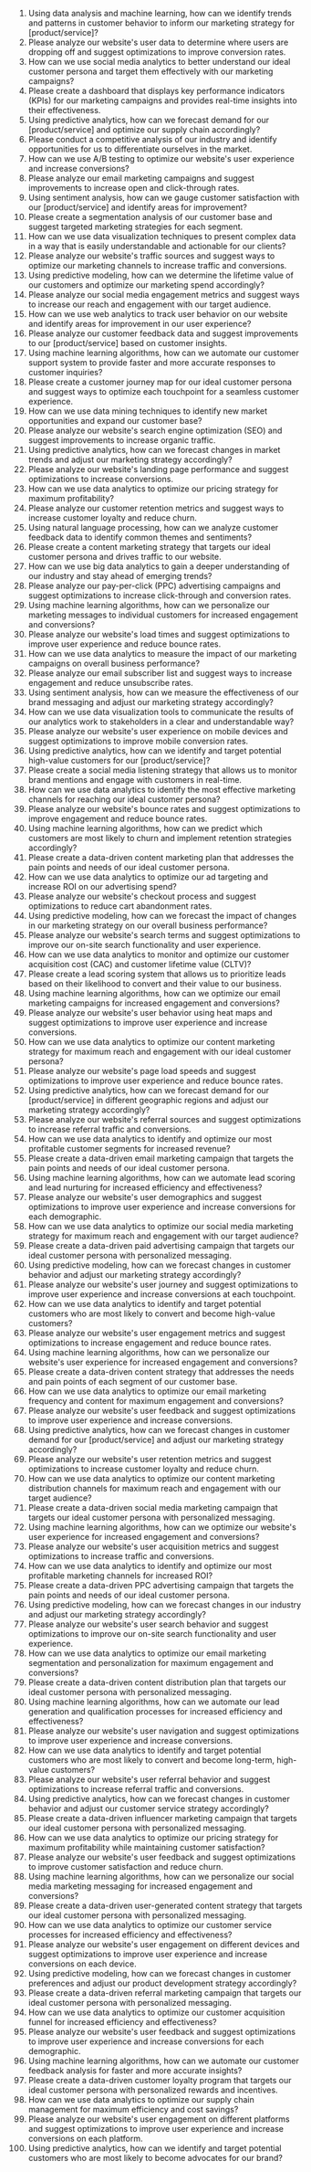 1.  Using data analysis and machine learning, how can we identify trends and patterns in customer behavior to inform our marketing strategy for [product/service]?
2.  Please analyze our website's user data to determine where users are dropping off and suggest optimizations to improve conversion rates.
3.  How can we use social media analytics to better understand our ideal customer persona and target them effectively with our marketing campaigns?
4.  Please create a dashboard that displays key performance indicators (KPIs) for our marketing campaigns and provides real-time insights into their effectiveness.
5.  Using predictive analytics, how can we forecast demand for our [product/service] and optimize our supply chain accordingly?
6.  Please conduct a competitive analysis of our industry and identify opportunities for us to differentiate ourselves in the market.
7.  How can we use A/B testing to optimize our website's user experience and increase conversions?
8.  Please analyze our email marketing campaigns and suggest improvements to increase open and click-through rates.
9.  Using sentiment analysis, how can we gauge customer satisfaction with our [product/service] and identify areas for improvement?
10.  Please create a segmentation analysis of our customer base and suggest targeted marketing strategies for each segment.
11.  How can we use data visualization techniques to present complex data in a way that is easily understandable and actionable for our clients?
12.  Please analyze our website's traffic sources and suggest ways to optimize our marketing channels to increase traffic and conversions.
13.  Using predictive modeling, how can we determine the lifetime value of our customers and optimize our marketing spend accordingly?
14.  Please analyze our social media engagement metrics and suggest ways to increase our reach and engagement with our target audience.
15.  How can we use web analytics to track user behavior on our website and identify areas for improvement in our user experience?
16.  Please analyze our customer feedback data and suggest improvements to our [product/service] based on customer insights.
17.  Using machine learning algorithms, how can we automate our customer support system to provide faster and more accurate responses to customer inquiries?
18.  Please create a customer journey map for our ideal customer persona and suggest ways to optimize each touchpoint for a seamless customer experience.
19.  How can we use data mining techniques to identify new market opportunities and expand our customer base?
20.  Please analyze our website's search engine optimization (SEO) and suggest improvements to increase organic traffic.
21.  Using predictive analytics, how can we forecast changes in market trends and adjust our marketing strategy accordingly?
22.  Please analyze our website's landing page performance and suggest optimizations to increase conversions.
23.  How can we use data analytics to optimize our pricing strategy for maximum profitability?
24.  Please analyze our customer retention metrics and suggest ways to increase customer loyalty and reduce churn.
25.  Using natural language processing, how can we analyze customer feedback data to identify common themes and sentiments?
26.  Please create a content marketing strategy that targets our ideal customer persona and drives traffic to our website.
27.  How can we use big data analytics to gain a deeper understanding of our industry and stay ahead of emerging trends?
28.  Please analyze our pay-per-click (PPC) advertising campaigns and suggest optimizations to increase click-through and conversion rates.
29.  Using machine learning algorithms, how can we personalize our marketing messages to individual customers for increased engagement and conversions?
30.  Please analyze our website's load times and suggest optimizations to improve user experience and reduce bounce rates.
31.  How can we use data analytics to measure the impact of our marketing campaigns on overall business performance?
32.  Please analyze our email subscriber list and suggest ways to increase engagement and reduce unsubscribe rates.
33.  Using sentiment analysis, how can we measure the effectiveness of our brand messaging and adjust our marketing strategy accordingly?
34.  How can we use data visualization tools to communicate the results of our analytics work to stakeholders in a clear and understandable way?
35.  Please analyze our website's user experience on mobile devices and suggest optimizations to improve mobile conversion rates.
36.  Using predictive analytics, how can we identify and target potential high-value customers for our [product/service]?
37.  Please create a social media listening strategy that allows us to monitor brand mentions and engage with customers in real-time.
38.  How can we use data analytics to identify the most effective marketing channels for reaching our ideal customer persona?
39.  Please analyze our website's bounce rates and suggest optimizations to improve engagement and reduce bounce rates.
40.  Using machine learning algorithms, how can we predict which customers are most likely to churn and implement retention strategies accordingly?
41.  Please create a data-driven content marketing plan that addresses the pain points and needs of our ideal customer persona.
42.  How can we use data analytics to optimize our ad targeting and increase ROI on our advertising spend?
43.  Please analyze our website's checkout process and suggest optimizations to reduce cart abandonment rates.
44.  Using predictive modeling, how can we forecast the impact of changes in our marketing strategy on our overall business performance?
45.  Please analyze our website's search terms and suggest optimizations to improve our on-site search functionality and user experience.
46.  How can we use data analytics to monitor and optimize our customer acquisition cost (CAC) and customer lifetime value (CLTV)?
47.  Please create a lead scoring system that allows us to prioritize leads based on their likelihood to convert and their value to our business.
48.  Using machine learning algorithms, how can we optimize our email marketing campaigns for increased engagement and conversions?
49.  Please analyze our website's user behavior using heat maps and suggest optimizations to improve user experience and increase conversions.
50.  How can we use data analytics to optimize our content marketing strategy for maximum reach and engagement with our ideal customer persona?
51.  Please analyze our website's page load speeds and suggest optimizations to improve user experience and reduce bounce rates.
52.  Using predictive analytics, how can we forecast demand for our [product/service] in different geographic regions and adjust our marketing strategy accordingly?
53.  Please analyze our website's referral sources and suggest optimizations to increase referral traffic and conversions.
54.  How can we use data analytics to identify and optimize our most profitable customer segments for increased revenue?
55.  Please create a data-driven email marketing campaign that targets the pain points and needs of our ideal customer persona.
56.  Using machine learning algorithms, how can we automate lead scoring and lead nurturing for increased efficiency and effectiveness?
57.  Please analyze our website's user demographics and suggest optimizations to improve user experience and increase conversions for each demographic.
58.  How can we use data analytics to optimize our social media marketing strategy for maximum reach and engagement with our target audience?
59.  Please create a data-driven paid advertising campaign that targets our ideal customer persona with personalized messaging.
60.  Using predictive modeling, how can we forecast changes in customer behavior and adjust our marketing strategy accordingly?
61.  Please analyze our website's user journey and suggest optimizations to improve user experience and increase conversions at each touchpoint.
62.  How can we use data analytics to identify and target potential customers who are most likely to convert and become high-value customers?
63.  Please analyze our website's user engagement metrics and suggest optimizations to increase engagement and reduce bounce rates.
64.  Using machine learning algorithms, how can we personalize our website's user experience for increased engagement and conversions?
65.  Please create a data-driven content strategy that addresses the needs and pain points of each segment of our customer base.
66.  How can we use data analytics to optimize our email marketing frequency and content for maximum engagement and conversions?
67.  Please analyze our website's user feedback and suggest optimizations to improve user experience and increase conversions.
68.  Using predictive analytics, how can we forecast changes in customer demand for our [product/service] and adjust our marketing strategy accordingly?
69.  Please analyze our website's user retention metrics and suggest optimizations to increase customer loyalty and reduce churn.
70.  How can we use data analytics to optimize our content marketing distribution channels for maximum reach and engagement with our target audience?
71.  Please create a data-driven social media marketing campaign that targets our ideal customer persona with personalized messaging.
72.  Using machine learning algorithms, how can we optimize our website's user experience for increased engagement and conversions?
73.  Please analyze our website's user acquisition metrics and suggest optimizations to increase traffic and conversions.
74.  How can we use data analytics to identify and optimize our most profitable marketing channels for increased ROI?
75.  Please create a data-driven PPC advertising campaign that targets the pain points and needs of our ideal customer persona.
76.  Using predictive modeling, how can we forecast changes in our industry and adjust our marketing strategy accordingly?
77.  Please analyze our website's user search behavior and suggest optimizations to improve our on-site search functionality and user experience.
78.  How can we use data analytics to optimize our email marketing segmentation and personalization for maximum engagement and conversions?
79.  Please create a data-driven content distribution plan that targets our ideal customer persona with personalized messaging.
80.  Using machine learning algorithms, how can we automate our lead generation and qualification processes for increased efficiency and effectiveness?
81.  Please analyze our website's user navigation and suggest optimizations to improve user experience and increase conversions.
82.  How can we use data analytics to identify and target potential customers who are most likely to convert and become long-term, high-value customers?
83.  Please analyze our website's user referral behavior and suggest optimizations to increase referral traffic and conversions.
84.  Using predictive analytics, how can we forecast changes in customer behavior and adjust our customer service strategy accordingly?
85.  Please create a data-driven influencer marketing campaign that targets our ideal customer persona with personalized messaging.
86.  How can we use data analytics to optimize our pricing strategy for maximum profitability while maintaining customer satisfaction?
87.  Please analyze our website's user feedback and suggest optimizations to improve customer satisfaction and reduce churn.
88.  Using machine learning algorithms, how can we personalize our social media marketing messaging for increased engagement and conversions?
89.  Please create a data-driven user-generated content strategy that targets our ideal customer persona with personalized messaging.
90.  How can we use data analytics to optimize our customer service processes for increased efficiency and effectiveness?
91.  Please analyze our website's user engagement on different devices and suggest optimizations to improve user experience and increase conversions on each device.
92.  Using predictive modeling, how can we forecast changes in customer preferences and adjust our product development strategy accordingly?
93.  Please create a data-driven referral marketing campaign that targets our ideal customer persona with personalized messaging.
94.  How can we use data analytics to optimize our customer acquisition funnel for increased efficiency and effectiveness?
95.  Please analyze our website's user feedback and suggest optimizations to improve user experience and increase conversions for each demographic.
96.  Using machine learning algorithms, how can we automate our customer feedback analysis for faster and more accurate insights?
97.  Please create a data-driven customer loyalty program that targets our ideal customer persona with personalized rewards and incentives.
98.  How can we use data analytics to optimize our supply chain management for maximum efficiency and cost savings?
99.  Please analyze our website's user engagement on different platforms and suggest optimizations to improve user experience and increase conversions on each platform.
100.  Using predictive analytics, how can we identify and target potential customers who are most likely to become advocates for our brand?